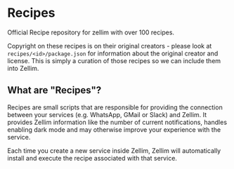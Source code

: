 # Recipes

Official Recipe repository for zellim with over 100 recipes.

Copyright on these recipes is on their original creators - please look at `recipes/<id>/package.json` for information about the original creator and license. This is simply a curation of those recipes so we can include them into Zellim.

## What are "Recipes"?

Recipes are small scripts that are responsible for providing the connection between your services (e.g. WhatsApp, GMail or Slack) and Zellim. It provides Zellim information like the number of current notifications, handles enabling dark mode and may otherwise improve your experience with the service.

Each time you create a new service inside Zellim, Zellim will automatically install and execute the recipe associated with that service.
